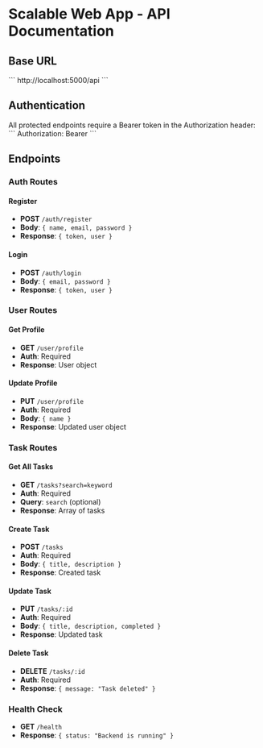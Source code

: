 # Scalable Web App - API Documentation

## Base URL
\`\`\`
http://localhost:5000/api
\`\`\`

## Authentication
All protected endpoints require a Bearer token in the Authorization header:
\`\`\`
Authorization: Bearer <token>
\`\`\`

## Endpoints

### Auth Routes

#### Register
- **POST** `/auth/register`
- **Body**: `{ name, email, password }`
- **Response**: `{ token, user }`

#### Login
- **POST** `/auth/login`
- **Body**: `{ email, password }`
- **Response**: `{ token, user }`

### User Routes

#### Get Profile
- **GET** `/user/profile`
- **Auth**: Required
- **Response**: User object

#### Update Profile
- **PUT** `/user/profile`
- **Auth**: Required
- **Body**: `{ name }`
- **Response**: Updated user object

### Task Routes

#### Get All Tasks
- **GET** `/tasks?search=keyword`
- **Auth**: Required
- **Query**: `search` (optional)
- **Response**: Array of tasks

#### Create Task
- **POST** `/tasks`
- **Auth**: Required
- **Body**: `{ title, description }`
- **Response**: Created task

#### Update Task
- **PUT** `/tasks/:id`
- **Auth**: Required
- **Body**: `{ title, description, completed }`
- **Response**: Updated task

#### Delete Task
- **DELETE** `/tasks/:id`
- **Auth**: Required
- **Response**: `{ message: "Task deleted" }`

### Health Check
- **GET** `/health`
- **Response**: `{ status: "Backend is running" }`
